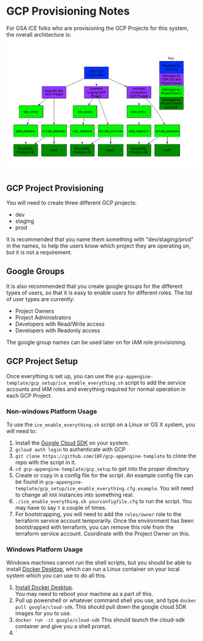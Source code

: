 # GCP Provisioning Notes

For GSA ICE folks who are provisioning the GCP Projects for this system,
the overall architecture is:
![diagram of gcp org, project, apps, and services](https://github.com/18F/gcp-appengine-template/raw/master/gcp_diagram.png)

## GCP Project Provisioning

You will need to create three different GCP projects:
* dev
* staging
* prod

It is recommended that you name them something with "dev/staging/prod" in the
names, to help the users know which project they are operating on, but
it is not a requirement.


## Google Groups

It is also recommended that you create google groups for the different types
of users, so that it is easy to enable users for different roles.  The list
of user types are currently:
* Project Owners
* Project Administrators
* Developers with Read/Write access
* Developers with Readonly access

The google group names can be used later on for IAM role provisioning.


## GCP Project Setup

Once everything is set up, you can use the `gcp-appengine-template/gcp_setup/ice_enable_everything.sh`
script to add the service accounts and IAM roles and everything required
for normal operation in each GCP Project.

### Non-windows Platform Usage

To use the `ice_enable_everything.sh` script on a Linux or OS X system, you will need to:
1. Install the [Google Cloud SDK](https://cloud.google.com/sdk/) on your system.
1. `gcloud auth login` to authenticate with GCP
1. `git clone https://github.com/18F/gcp-appengine-template` to clone the repo with the script in it.
1. `cd gcp-appengine-template/gcp_setup` to get into the proper directory
1. Create or copy in a config file for the script.  An example config file can be found in
   `gcp-appengine-template/gcp_setup/ice_enable_everything.cfg.example`.  You will need to
   change all `XXX` instances into something real.
1. `./ice_enable_everything.sh yourconfigfile.cfg` to run the script.  You may have to say `Y`
   a couple of times.
1. For bootstrapping, you will need to add the `roles/owner` role to the terraform service account
   temporarily.  Once the environment has been bootstrapped with terraform, you can remove this
   role from the terraform service account.  Coordinate with the Project Owner on this.


### Windows Platform Usage

Windows machines cannot run the shell scripts, but you should be able to install
[Docker Desktop](https://www.docker.com/products/docker-desktop), which can run
a Linux container on your local system which you can use to do all this.

1. [Install Docker Desktop](https://docs.docker.com/docker-for-windows/install/).  
   You may need to reboot your machine as a part of this.
1. Pull up powershell or whatever command shell you use, and type 
   `docker pull google/cloud-sdk`.
   This should pull down the google cloud SDK images for you to use.
1. `docker run -it google/cloud-sdk`  This should launch the cloud-sdk
   container and give you a shell prompt.
1. `